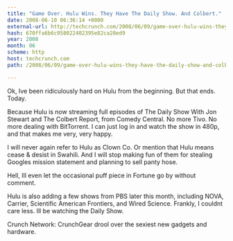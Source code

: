 ```yaml
---
title: "Game Over. Hulu Wins. They Have The Daily Show. And Colbert."
date: 2008-06-10 06:36:14 +0000
external-url: http://techcrunch.com/2008/06/09/game-over-hulu-wins-they-have-the-daily-show-and-colbert/
hash: 670ffa6b6c958022402395e82ca28ed9
year: 2008
month: 06
scheme: http
host: techcrunch.com
path: /2008/06/09/game-over-hulu-wins-they-have-the-daily-show-and-colbert/

---
```


Ok, Ive been ridiculously hard on Hulu from the beginning. But that ends. Today. 

Because Hulu is now streaming full episodes of The Daily Show With Jon Stewart and The Colbert Report, from Comedy Central. No more Tivo. No more dealing with BitTorrent. I can just log in and watch the show in 480p, and that makes me very, very happy.

I will never again refer to Hulu as Clown Co. Or mention that Hulu means cease & desist in Swahili. And I will stop making fun of them for stealing Googles mission statement and planning to sell panty hose.

Hell, Ill even let the occasional puff piece in Fortune go by without comment.

Hulu is also adding a few shows from PBS later this month, including NOVA, Carrier, Scientific American Frontiers, and Wired Science. Frankly, I couldnt care less. Ill be watching the Daily Show.

Crunch Network:  CrunchGear drool over the sexiest new gadgets and hardware.
